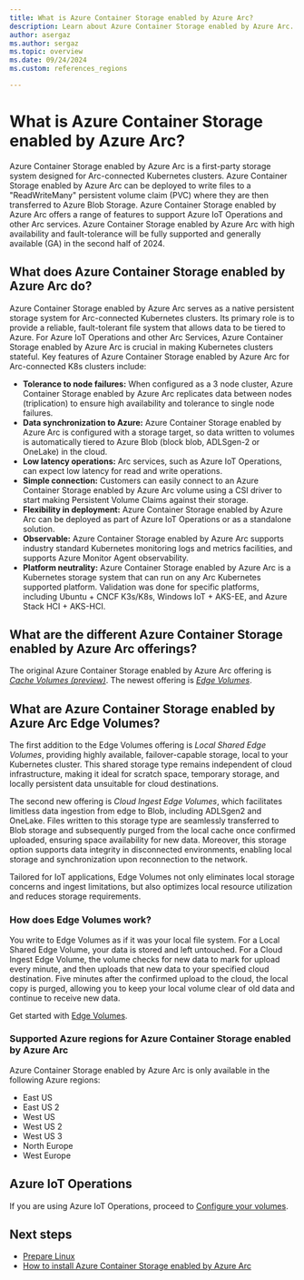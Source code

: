 ```yaml
---
title: What is Azure Container Storage enabled by Azure Arc?
description: Learn about Azure Container Storage enabled by Azure Arc.
author: asergaz
ms.author: sergaz
ms.topic: overview
ms.date: 09/24/2024
ms.custom: references_regions

---
```


# What is Azure Container Storage enabled by Azure Arc?

Azure Container Storage enabled by Azure Arc is a first-party storage system designed for Arc-connected Kubernetes clusters. Azure Container Storage enabled by Azure Arc can be deployed to write files to a "ReadWriteMany" persistent volume claim (PVC) where they are then transferred to Azure Blob Storage. Azure Container Storage enabled by Azure Arc offers a range of features to support Azure IoT Operations and other Arc services. Azure Container Storage enabled by Azure Arc with high availability and fault-tolerance will be fully supported and generally available (GA) in the second half of 2024.

## What does Azure Container Storage enabled by Azure Arc do?

Azure Container Storage enabled by Azure Arc serves as a native persistent storage system for Arc-connected Kubernetes clusters. Its primary role is to provide a reliable, fault-tolerant file system that allows data to be tiered to Azure. For Azure IoT Operations and other Arc Services, Azure Container Storage enabled by Azure Arc is crucial in making Kubernetes clusters stateful. Key features of Azure Container Storage enabled by Azure Arc for Arc-connected K8s clusters include:

- **Tolerance to node failures:** When configured as a 3 node cluster, Azure Container Storage enabled by Azure Arc replicates data between nodes (triplication) to ensure high availability and tolerance to single node failures.
- **Data synchronization to Azure:** Azure Container Storage enabled by Azure Arc is configured with a storage target, so data written to volumes is automatically tiered to Azure Blob (block blob, ADLSgen-2 or OneLake) in the cloud.
- **Low latency operations:** Arc services, such as Azure IoT Operations, can expect low latency for read and write operations.
- **Simple connection:** Customers can easily connect to an Azure Container Storage enabled by Azure Arc volume using a CSI driver to start making Persistent Volume Claims against their storage.
- **Flexibility in deployment:** Azure Container Storage enabled by Azure Arc can be deployed as part of Azure IoT Operations or as a standalone solution.
- **Observable:** Azure Container Storage enabled by Azure Arc supports industry standard Kubernetes monitoring logs and metrics facilities, and supports Azure Monitor Agent observability.
- **Platform neutrality:** Azure Container Storage enabled by Azure Arc is a Kubernetes storage system that can run on any Arc Kubernetes supported platform. Validation was done for specific platforms, including Ubuntu + CNCF K3s/K8s, Windows IoT + AKS-EE, and Azure Stack HCI + AKS-HCI.

## What are the different Azure Container Storage enabled by Azure Arc offerings?

The original Azure Container Storage enabled by Azure Arc offering is [*Cache Volumes (preview)*](cache-volumes-overview.md). The newest offering is [*Edge Volumes*](install-edge-volumes.md).

## What are Azure Container Storage enabled by Azure Arc Edge Volumes?

The first addition to the Edge Volumes offering is *Local Shared Edge Volumes*, providing highly available, failover-capable storage, local to your Kubernetes cluster. This shared storage type remains independent of cloud infrastructure, making it ideal for scratch space, temporary storage, and locally persistent data unsuitable for cloud destinations.

The second new offering is *Cloud Ingest Edge Volumes*, which facilitates limitless data ingestion from edge to Blob, including ADLSgen2 and OneLake. Files written to this storage type are seamlessly transferred to Blob storage and subsequently purged from the local cache once confirmed uploaded, ensuring space availability for new data. Moreover, this storage option supports data integrity in disconnected environments, enabling local storage and synchronization upon reconnection to the network.

Tailored for IoT applications, Edge Volumes not only eliminates local storage concerns and ingest limitations, but also optimizes local resource utilization and reduces storage requirements.

### How does Edge Volumes work?

You write to Edge Volumes as if it was your local file system. For a Local Shared Edge Volume, your data is stored and left untouched. For a Cloud Ingest Edge Volume, the volume checks for new data to mark for upload every minute, and then uploads that new data to your specified cloud destination. Five minutes after the confirmed upload to the cloud, the local copy is purged, allowing you to keep your local volume clear of old data and continue to receive new data.

Get started with [Edge Volumes](prepare-linux-edge-volumes.md).

### Supported Azure regions for Azure Container Storage enabled by Azure Arc

Azure Container Storage enabled by Azure Arc is only available in the following Azure regions:

- East US
- East US 2
- West US
- West US 2
- West US 3
- North Europe
- West Europe

## Azure IoT Operations

If you are using Azure IoT Operations, proceed to [Configure your volumes](local-shared-edge-volumes.md).

## Next steps

- [Prepare Linux](prepare-linux-edge-volumes.md)
- [How to install Azure Container Storage enabled by Azure Arc](install-edge-volumes.md)
